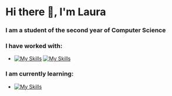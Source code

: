 # Hi there 👋,  I'm Laura

<!--
**Green0x0y/Green0x0y** is a ✨ _special_ ✨ repository because its `README.md` (this file) appears on your GitHub profile.

Here are some ideas to get you started:

- 🔭 I’m currently working on ...
- 🌱 I’m currently learning ...
- 👯 I’m looking to collaborate on ...
- 🤔 I’m looking for help with ...
- 💬 Ask me about ...
- 📫 How to reach me: ...
- 😄 Pronouns: ...
- ⚡ Fun fact: ...
-->
### I am a student of the second year of Computer Science

### I have worked with:
 - [![My Skills](https://skillicons.dev/icons?i=python,java,c,cpp,css,html,angular,javascript&perline=20)](https://skillicons.dev)
 [![My Skills](https://skillicons.dev/icons?i=typescript,firebase,mysql,git,github,linux,r,haskell&perline=20)](https://skillicons.dev)
 
### I am currently learning:
- [![My Skills](https://skillicons.dev/icons?i=spring,hibernate,mongodb,scala&perline=20)](https://skillicons.dev)
